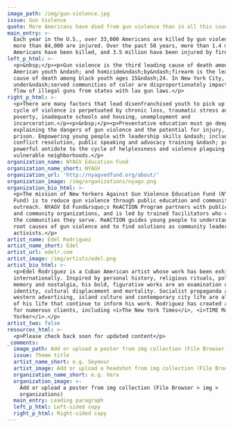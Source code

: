 ```yaml
---
image_path: /img/gun-violence.jpg
issue: Gun Violence
quote: More Americans have died from gun violence than in all this country’s wars.
main_entry: >-
  Each year in the U.S., over 33,000 Americans are killed by gun violence, and
  more than 84,000 are injured. Over the past 50 years, more than 1.4 million
  Americans have been killed, and 3.5 million have been injured by firearms.
left_p_html: >-
  <p>&nbsp;</p><p>Gun violence is the third leading cause of death among
  American youth &ndash; and homicide&ndash;by&ndash;firearm is the leading
  cause of death among black youth ages 15&ndash;24. In New York City,
  under&ndash;served communities of color are disproportionately impacted by the
  flow of illegal guns from states with lax gun laws.</p>
right_p_html: >-
  <p>There are many factors that lead disenfranchised youth to pick up guns: the
  cycle of violence is perpetuated by chronic loss, traumatic stress and grief,
  poverty, inadequate schools and housing, unemployment and
  incarceration.</p><p>&nbsp;</p><p>Preventative education must go deeper than
  explaining the dangers of gun violence and the potential for injury, death or
  prison. Empowering young people with leadership skills &ndash; including
  conflict resolution, public speaking and advocacy training &ndash; provides a
  powerful antidote to the cycle of helplessness and violence plaguing our most
  vulnerable neighborhoods.</p>
organization_name: NYAGV Education Fund
organization_name_short: NYAGV
organization_url: 'http://nyagvedfund.org/about/'
organization_image: /img/organizations/nyagv.png
organization_bio_html: >-
  <p>The mission of New Yorkers Against Gun Violence Education Fund (NYAGV Ed
  Fund) is to reduce gun violence through public education and community
  outreach. NYAGV Ed Fund&rsquo;s ReACTION Program partners with public schools
  and community organizations, and is led by trained facilitators who come from
  the communities they serve. ReACTION guides young people to understand the
  root causes of gun violence and to find solutions as community leaders and
  activists.</p>
artist_name: Edel Rodriguez
artist_name_short: Edel
artist_url: edelr.com
artist_image: /img/artists/edel.png
artist_bio_html: >-
  <p>Edel Rodriguez is a Cuban American artist whose work has been exhibited
  internationally. Inspired by personal history, religious rituals, politics,
  memory and nostalgia, his bold, figurative works are an examination of
  identity, cultural displacement and mortality. Socialist propaganda and
  western advertising, island culture and contemporary city life are all aspects
  of his life that continue to inform his work. Rodriguez has created artwork
  for numerous clients, including <i>The New York Times</i>, <i>TIME Magazine</i> and <i>The New
  Yorker</i>.</p>
artist_two: false
resources_html: >-
  <p>Please check back soon for updated content</p>
_comments:
  image_path: Add or upload a poster from img collection (File Browser > img > partners)
  issue: Theme title
  artist_name_short: e.g. Seymour
  artist_image: Add or upload a headshot from img collection (File Browser > img > artists)
  organization_name_short: e.g. Vera
  organization_image: >-
    Add or upload a poster from img collection (File Browser > img >
    organizations)
  main_entry: Leading paragraph
  left_p_html: Left-sided copy
  right_p_html: Right-sided copy
---
```



